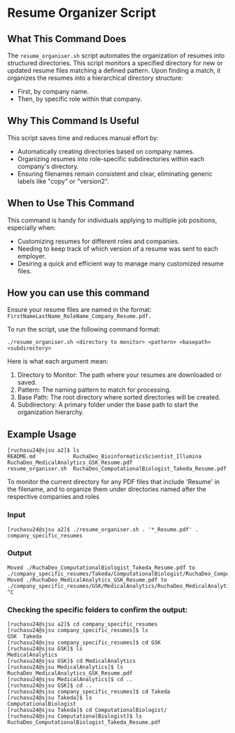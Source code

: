 # Resume Organizer Script

## What This Command Does
The `resume_organiser.sh` script automates the organization of resumes into structured directories. This script monitors a specified directory for new or updated resume files matching a defined pattern. Upon finding a match, it organizes the resumes into a hierarchical directory structure:
- First, by company name.
- Then, by specific role within that company.

## Why This Command Is Useful
This script saves time and reduces manual effort by:
- Automatically creating directories based on company names.
- Organizing resumes into role-specific subdirectories within each company's directory.
- Ensuring filenames remain consistent and clear, eliminating generic labels like "copy" or "version2".

## When to Use This Command
This command is handy for individuals applying to multiple job positions, especially when:
- Customizing resumes for different roles and companies.
- Needing to keep track of which version of a resume was sent to each employer.
- Desiring a quick and efficient way to manage many customized resume files.

## How you can use this command
Ensure your resume files are named in the format: `FirstNameLastName_RoleName_Company_Resume.pdf.`

To run the script, use the following command format:
```
./resume_organiser.sh <directory to monitor> <pattern> <basepath> <subdirectory>
```

Here is what each argument mean: 

1. Directory to Monitor: The path where your resumes are downloaded or saved.
2. Pattern: The naming pattern to match for processing.
3. Base Path: The root directory where sorted directories will be created.
4. Subdirectory: A primary folder under the base path to start the organization hierarchy.

## Example Usage
```
[ruchasu24@sjsu a2]$ ls
README.md            RuchaDeo_BioinformaticsScientist_Illumina          RuchaDeo_MedicalAnalytics_GSK_Resume.pdf
resume_organiser.sh  RuchaDeo_ComputationalBiologist_Takeda_Resume.pdf
```

To monitor the current directory for any PDF files that include 'Resume' in the filename, and to organize them  under directories named after the respective companies and roles
### Input
```
[ruchasu24@sjsu a2]$ ./resume_organiser.sh . '*_Resume.pdf' . company_specific_resumes
```

### Output
```
Moved ./RuchaDeo_ComputationalBiologist_Takeda_Resume.pdf to ./company_specific_resumes/Takeda/ComputationalBiologist/RuchaDeo_ComputationalBiologist_Takeda_Resume.pdf
Moved ./RuchaDeo_MedicalAnalytics_GSK_Resume.pdf to ./company_specific_resumes/GSK/MedicalAnalytics/RuchaDeo_MedicalAnalytics_GSK_Resume.pdf
^C
```

### Checking the specific folders to confirm the output:
``` 
[ruchasu24@sjsu a2]$ cd company_specific_resumes
[ruchasu24@sjsu company_specific_resumes]$ ls
GSK  Takeda
[ruchasu24@sjsu company_specific_resumes]$ cd GSK
[ruchasu24@sjsu GSK]$ ls
MedicalAnalytics
[ruchasu24@sjsu GSK]$ cd MedicalAnalytics
[ruchasu24@sjsu MedicalAnalytics]$ ls
RuchaDeo_MedicalAnalytics_GSK_Resume.pdf
[ruchasu24@sjsu MedicalAnalytics]$ cd ..
[ruchasu24@sjsu GSK]$ cd ..
[ruchasu24@sjsu company_specific_resumes]$ cd Takeda
[ruchasu24@sjsu Takeda]$ ls
ComputationalBiologist
[ruchasu24@sjsu Takeda]$ cd ComputationalBiologist/
[ruchasu24@sjsu ComputationalBiologist]$ ls
RuchaDeo_ComputationalBiologist_Takeda_Resume.pdf
```
